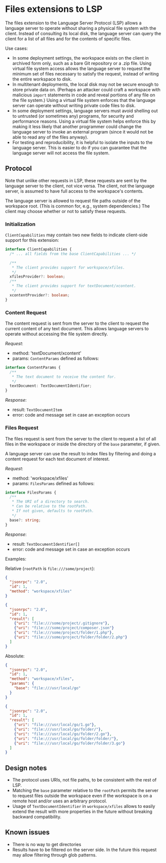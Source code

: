 # Files extensions to LSP

The files extension to the Language Server Protocol (LSP) allows a language server to operate without sharing a physical file system with the client. Instead of consulting its local disk, the language server can query the client for a list of all files and for the contents of specific files.

Use cases:

* In some deployment settings, the workspace exists on the client in archived form only, such as a bare Git repository or a .zip file. Using virtual file system access allows the language server to request the minimum set of files necessary to satisfy the request, instead of writing the entire workspace to disk.
* In multitenant deployments, the local disk may not be secure enough to store private data on. (Perhaps an attacker could craft a workspace with malicious `import` statements in code and reveal portions of any file on the file system.) Using a virtual file system enforces that the language server can operate without writing private code files to disk.
* In some deployment settings, language servers must avoid shelling out to untrusted (or sometimes any) programs, for security and performance reasons. Using a virtual file system helps enforce this by making it less likely that another programmer could change the language server to invoke an external program (since it would not be able to read any of the files anyway).
* For testing and reproducibility, it is helpful to isolate the inputs to the language server. This is easier to do if you can guarantee that the language server will not access the file system.

## Protocol

Note that unlike other requests in LSP, these requests are sent by the language server to the client, not vice versa. The client, not the language server, is assumed to have full access to the workspace's contents.

The language server is allowed to request file paths outside of the workspace root. (This is common for, e.g., system dependencies.) The client may choose whether or not to satisfy these requests.

### Initialization

`ClientCapabilities` may contain two new fields to indicate client-side support for this extension:

```typescript
interface ClientCapabilities {
  /* ... all fields from the base ClientCapabilities ... */

  /**
   * The client provides support for workspace/xfiles.
   */
  xfilesProvider?: boolean;
  /**
   * The client provides support for textDocument/xcontent.
   */
  xcontentProvider?: boolean;
}
```

### Content Request

The content request is sent from the server to the client to request the current content of any text document. This allows language servers to operate without accessing the file system directly.

_Request_:
* method: 'textDocument/xcontent'
* params: `ContentParams` defined as follows:

```typescript
interface ContentParams {
  /**
   * The text document to receive the content for.
   */
  textDocument: TextDocumentIdentifier;
}
```

_Response_:
* result: `TextDocumentItem`
* error: code and message set in case an exception occurs

### Files Request

The files request is sent from the server to the client to request a list of all files in the workspace or inside the directory of the `base` parameter, if given.

A language server can use the result to index files by filtering and doing a content request for each text document of interest.

_Request_:
* method: 'workspace/xfiles'
* params: `FilesParams` defined as follows:

```typescript
interface FilesParams {
  /**
   * The URI of a directory to search.
   * Can be relative to the rootPath.
   * If not given, defaults to rootPath.
   */
  base?: string;
}
```

_Response_:
* result: `TextDocumentIdentifier[]`
* error: code and message set in case an exception occurs

Examples:

Relative (`rootPath` is `file:///some/project`):

```json
{
  "jsonrpc": "2.0",
  "id": 1,
  "method": "workspace/xfiles"
}
```

```json
{
  "jsonrpc": "2.0",
  "id": 1,
  "result": [
    {"uri": "file:///some/project/.gitignore"},
    {"uri": "file:///some/project/composer.json"}
    {"uri": "file:///some/project/folder/1.php"},
    {"uri": "file:///some/project/folder/folder/2.php"}
  ]
}
```

Absolute:

```json
{
  "jsonrpc": "2.0",
  "id": 1,
  "method": "workspace/xfiles",
  "params": {
    "base": "file:///usr/local/go"
  }
}
```

```json
{
  "jsonrpc": "2.0",
  "id": 1,
  "result": [
    {"uri": "file:///usr/local/go/1.go"},
    {"uri": "file:///usr/local/go/folder/"},
    {"uri": "file:///usr/local/go/folder/2.go"},
    {"uri": "file:///usr/local/go/folder/folder/"},
    {"uri": "file:///usr/local/go/folder/folder/3.go"}
  ]
}
```

## Design notes

* The protocol uses URIs, not file paths, to be consistent with the rest of LSP.
* Matching the `base` parameter relative to the `rootPath` permits the server to request files outside the workspace even if the workspace is on a remote host and/or uses an arbitrary protocol.
* Usage of `TextDocumentIdentifier` in `workspace/xfiles` allows to easily extend the result with more properties in the future without breaking backward compatibility.


## Known issues

* There is no way to get directories
* Results have to be filtered on the server side. In the future this request may allow filtering through glob patterns.

